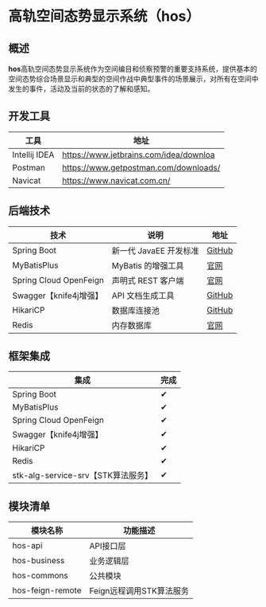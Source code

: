 # 高轨空间态势显示系统（hos）

## 概述
**hos**高轨空间态势显示系统作为空间编目和侦察预警的重要支持系统，提供基本的空间态势综合场景显示和典型的空间作战中典型事件的场景展示，对所有在空间中发生的事件，活动及当前的状态的了解和感知。  

## 开发工具
|  工具 |  地址 |
|---|---|
| Intellij IDEA | https://www.jetbrains.com/idea/downloa  |
|  Postman | https://www.getpostman.com/downloads/  |
|  Navicat| https://www.navicat.com.cn/ |
## 后端技术
| 技术                     | 说明              |   地址   |
|------------------------|-----------------| ---- |
| Spring Boot            | 新一代 JavaEE 开发标准 |   [GitHub](https://github.com/spring-projects/spring-boot)   |
| MyBatisPlus            | MyBatis 的增强工具   |   [官网](https://mybatis.plus)   |
| Spring Cloud OpenFeign | 声明式 REST 客户端    | [官网](https://spring.io/projects/spring-cloud-openfeign) |
| Swagger【knife4j增强】     | API 文档生成工具      |   [GitHub](https://github.com/swagger-api/swagger-ui)   |
| HikariCP               | 数据库连接池          |   [GitHub](https://github.com/brettwooldridge/HikariCP)  |
| Redis                  | 内存数据库           |    [官网](https://redis.io/)    |
## 框架集成
|   集成   |   完成   |
| ---- | ---- |
|   Spring Boot   |   ✔   |
|   MyBatisPlus   |   ✔   |
| Spring Cloud OpenFeign | ✔ |
|   Swagger【knife4j增强】   |   ✔   |
|   HikariCP   |   ✔   |
|   Redis   |   ✔   |
| stk-alg-service-srv【STK算法服务】 | ✔ |
## 模块清单
|   模块名称   |   功能描述   |
| ---- | ---- |
|   hos-api   |   API接口层   |
|   hos-business   |   业务逻辑层   |
|   hos-commons   |   公共模块   |
|   hos-feign-remote   |   Feign远程调用STK算法服务   |



